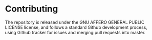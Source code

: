 # Contributing

The repository is released under the GNU AFFERO GENERAL PUBLIC LICENSE license, and follows a standard Github development process, using Github tracker for issues and merging pull requests into master.
